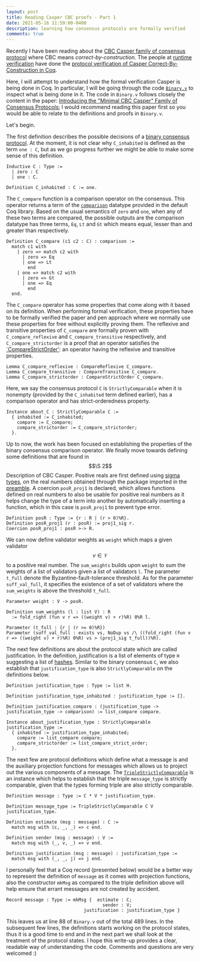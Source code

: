 ```yaml
---
layout: post
title: Reading Casper CBC proofs - Part 1
date: 2021-05-16 11:59:00-0400
description: learning how consensus protocols are formally verified
comments: true
---
```


Recently I have been reading about the [CBC Casper family of consensus protocol](https://github.com/cbc-casper/cbc-casper-paper/blob/master/cbc-casper-paper-draft.pdf) where CBC means *correct-by-construction*.
The people at [runtime verification](https://runtimeverification.com/) have done the [protocol verification of Casper Correct-By-Construction in Coq](https://github.com/runtimeverification/casper-cbc-proofs).

Here, I will attempt to understand how the formal verification Casper is being done in Coq. 
In particular, I will be going through the code [`Binary.v`](https://github.com/runtimeverification/casper-cbc-proofs/blob/master/CBC/Binary.v) to inspect what is being done in it. 
The code in `Binary.v` follows closely the content in the paper: [Introducing the "Minimal CBC Casper" Family of Consensus Protocols](https://github.com/cbc-casper/cbc-casper-paper/blob/master/cbc-casper-paper-draft.pdf); I would recommend reading this paper first so you would be able to relate to the definitions and proofs in `Binary.v`.

Let's begin.

The first definition describes the possible decisions of a [binary consensus protocol](https://github.com/runtimeverification/casper-cbc-proofs/blob/master/CBC/Binary.v#L13). 
At the moment, it is not clear why `C_inhabited` is defined as the term `one : C`, but as we go progress further we might be able to make some sense of this definition.

```coq
Inductive C : Type :=
  | zero : C
  | one : C.

Definition C_inhabited : C := one.
```
The `C_compare` function is a comparison operator on the consensus. 
This operator returns a term of the [`comparison`](https://coq.inria.fr/library/Coq.Init.Datatypes.html#comparison) datatype provided in the default Coq library. 
Based on the usual semantics of `zero` and `one`, when any of these two terms are compared, the possible outputs are the comparison datatype has three terms, `Eq`, `Lt` and `Gt` which means equal, lesser than and greater than respectively.

```coq
Definition C_compare (c1 c2 : C) : comparison :=
  match c1 with
    | zero => match c2 with
      | zero => Eq
      | one => Lt
        end
    | one => match c2 with
      | zero => Gt
      | one => Eq
        end
  end.
```

The `C_compare` operator has some properties that come along with it based on its definition.
When performing formal verification, these properties have to be formally verified the paper and pen approach where we normally use these properties for free without explicitly proving them.
The reflexive and transitive properties of `C_compare` are formally proven with `C_compare_reflexive` and `C_compare_transitive` respectively, and `C_compare_strictorder` is a proof that an operator satisfies the [`CompareStrictOrder'](https://github.com/runtimeverification/casper-cbc-proofs/blob/e32e74997d8fd53b44e8e87add22e9ee1de5d175/Lib/Preamble.v#L291): an operator having the reflexive and transitive properties.

```coq
Lemma C_compare_reflexive : CompareReflexive C_compare.
Lemma C_compare_transitive : CompareTransitive C_compare.
Lemma C_compare_strictorder : CompareStrictOrder C_compare.
```

Here, we say the consensus protocol `C` is `StrictlyComparable` when it is nonempty (provided by the `C_inhabited` term defined earlier), has a comparison operator and has strict-orderedness property.
```coq
Instance about_C : StrictlyComparable C :=
  { inhabited := C_inhabited;
    compare := C_compare;
    compare_strictorder := C_compare_strictorder;
  }. 
```

Up to now, the work has been focused on establishing the properties of the binary consensus comparison operator.
We finally move towards defining some definitions that are found in $$\S 2$$ Description of CBC Casper.
Positive reals are first defined using [sigma types](https://coq.inria.fr/library/Coq.Init.Specif.html#sig), on the real numbers obtained through the package imported in the [preamble](https://github.com/runtimeverification/casper-cbc-proofs/blob/master/CBC/Binary.v#L1).
A coercion `posR_proj1` is declared, which allows functions defined on real numbers to also be usable for positive real numbers as it helps change the type of a term into another by automatically inserting a function, which in this case is `posR_proj1` to prevent type error.

```coq
Definition posR : Type := {r : R | (r > 0)%R}.
Definition posR_proj1 (r : posR) := proj1_sig r.
Coercion posR_proj1 : posR >-> R. 
```

We can now define validator weights as  `weight` which maps a given validator $$v \in \mathcal{V}$$ to a positive real number. 
The `sum_weights` builds upon `weight` to sum the weights of a list of validators given a list of validators `l`.
The parameter `t_full` denote the Byzantine-fault-tolerance threshold.
As for the parameter `suff_val_full`, it specifies the existence of a set of validators where the `sum_weights` is above the threshold `t_full`.

```coq
Parameter weight : V -> posR. 

Definition sum_weights (l : list V) : R 
  := fold_right (fun v r => ((weight v) + r)%R) 0%R l.

Parameter (t_full : {r | (r >= 0)%R}) 
Parameter (suff_val_full : exists vs, NoDup vs /\ ((fold_right (fun v r => ((weight v) + r)%R) 0%R) vs > (proj1_sig t_full))%R).
```

The next few definitions are about the protocol state which are called justification. 
In the definition, justification is a list of elements of type `H` suggesting a list of [hashes](https://en.wikipedia.org/wiki/Cryptographic_hash_function).
Similar to the binary consensus `C`, we also establish that `justification_type` is also `StrictlyComparable` on the definitions below.

```coq
Definition justification_type : Type := list H.

Definition justification_type_inhabited : justification_type := [].

Definition justification_compare : (justification_type -> justification_type -> comparison) := list_compare compare.

Instance about_justification_type : StrictlyComparable justification_type :=
  { inhabited := justification_type_inhabited;
    compare := list_compare compare;
    compare_strictorder := list_compare_strict_order;
  }.
```
The next few are protocol definitions which define what a message is and the auxiliary projection functions for messages which allows us to project out the various components of a message.
The [`TripleStrictlyComparable`](https://github.com/runtimeverification/casper-cbc-proofs/blob/e32e74997d8fd53b44e8e87add22e9ee1de5d175/Lib/Preamble.v#L699) is an instance which helps to establish that the triple `message_type` is strictly comparable, given that the types forming triple are also strictly comparable.

```coq
Definition message : Type := C * V * justification_type.

Definition message_type := TripleStrictlyComparable C V justification_type.

Definition estimate (msg : message) : C :=
  match msg with (c, _, _) => c end.

Definition sender (msg : message) : V :=
  match msg with (_, v, _) => v end.

Definition justification (msg : message) : justification_type :=
  match msg with (_, _, j) => j end.
```

I personally feel that a Coq record (presented below) would be a better way to represent the definition of `message` as it comes with projection functions, also the constructor `mkMsg` as compared to the triple definition above will help ensure that errant messages are not created by accident.

```coq
Record message : Type := mkMsg {  estimate : C;  
                                    sender : V;  
                             justification : justification_type }
```

This leaves us at line 88 of `Binary.v` out of the total 489 lines. 
In the subsequent few lines, the definitions starts working on the protocol states, thus it is a good time to end and in the next part we shall look at the treatment of the protocol states.
I hope this write-up provides a clear, readable way of understanding the code.
Comments and questions are very welcomed :)